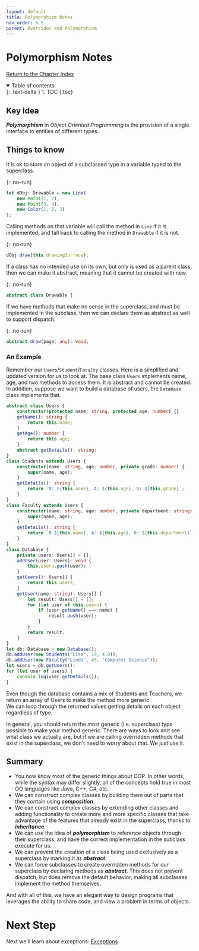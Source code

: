 ```yaml
---
layout: default
title: Polymorphism Notes
nav_order: 6.5
parent: Overrides and Polymorphism
---
```


# Polymorphism Notes

[Return to the Chapter Index](index.md)

<details open markdown="block">
  <summary>
    Table of contents
  </summary>
  {: .text-delta }
1. TOC
{:toc}
</details>

## Key Idea

**_Polymorphism_** in _Object Oriented Programming_ is the provision of a single interface to entities of different types.

## Things to know

It is ok to store an object of a subclassed type in a variable typed to the superclass.

{: .no-run}

```typescript
let dObj: Drawable = new Line(
    new Point(1, 2),
    new Point(3, 4),
    new Color(1, 2, 3)
);
```

Calling methods on that variable will call the method in `Line` if it is implemented, and fall back to calling the method in `Drawable` if it is not.

{: .no-run}

```typescript
dObj.draw(this.drawingSurface);
```

If a class has no intended use on its own, but only is used as a parent class, then we can make it abstract, meaning that it cannot be created with new.

{: .no-run}

```typescript
abstract class Drawable {
```

If we have methods that make no sense in the superclass, and must be implemented in the subclass, then we can declare them as abstract as well to support dispatch.

{: .no-run}

```typescript
abstract draw(page: any): void;
```

### An Example

Remember our `Users`/`Student`/`Faculty` classes.
Here is a simplified and updated version for us to look at.
The base class `Users` implements name, age, and two methods to access them.
It is abstract and cannot be created.
In addition, suppose we want to build a database of users, the `Database` class implements that.

```typescript
abstract class Users {
    constructor(protected name: string, protected age: number) {}
    getName(): string {
        return this.name;
    }
    getAge(): number {
        return this.age;
    }
    abstract getDetails(): string;
}
class Students extends Users {
    constructor(name: string, age: number, private grade: number) {
        super(name, age);
    }
    getDetails(): string {
        return `N: ${this.name}, A: ${this.age}, G: ${this.grade}`;
    }
}
class Faculty extends Users {
    constructor(name: string, age: number, private department: string) {
        super(name, age);
    }
    getDetails(): string {
        return `N ${this.name}, A: ${this.age}, D: ${this.department}`;
    }
}
class Database {
    private users: Users[] = [];
    addUser(user: Users): void {
        this.users.push(user);
    }
    getUsers(): Users[] {
        return this.users;
    }
    getUser(name: string): Users[] {
        let result: Users[] = [];
        for (let user of this.users) {
            if (user.getName() === name) {
                result.push(user);
            }
        }
        return result;
    }
}
let db: Database = new Database();
db.addUser(new Students("Lisa", 19, 4.0));
db.addUser(new Faculty("Linda", 45, "Computer Science"));
let users = db.getUsers();
for (let user of users) {
    console.log(user.getDetails());
}
```

Even though the database contains a mix of Students and Teachers, we return an array of Users to make the method more generic.  
We can loop through the returned values getting details on each object regardless of type.

In general, you should return the most generic (i.e. superclass) type possible to make your method generic. There are ways to look and see what class we actually are, but if we are calling overridden methods that exist in the superclass, we don't need to worry about that. We just use it.

## Summary

-   You now know most of the generic things about OOP. In other words, while the syntax may differ slightly, all of the concepts hold true in most OO languages like Java, C++, C#, etc.
-   We can construct complex classes by building them out of parts that they contain using **_composition_**.
-   We can construct complex classes by extending other classes and adding functionality to create more and more specific classes that take advantage of the features that already exist in the superclass, thanks to **_inheritance_**.
-   We can use the idea of **_polymorphism_** to reference objects through their superclass, and have the correct implementation in the subclass execute for us.
-   We can prevent the creation of a class being used exclusively as a superclass by marking it as **_abstract_**.
-   We can force subclasses to create overridden methods for our superclass by declaring methods as **_abstract_**. This does not prevent dispatch, but does remove the default behavior, making all subclasses implement the method themselves.

And with all of this, we have an elegant way to design programs that leverages the ability to share code, and view a problem in terms of objects.

# Next Step

Next we'll learn about exceptions: [Exceptions](../7-exceptions_code_qual/index.md)
